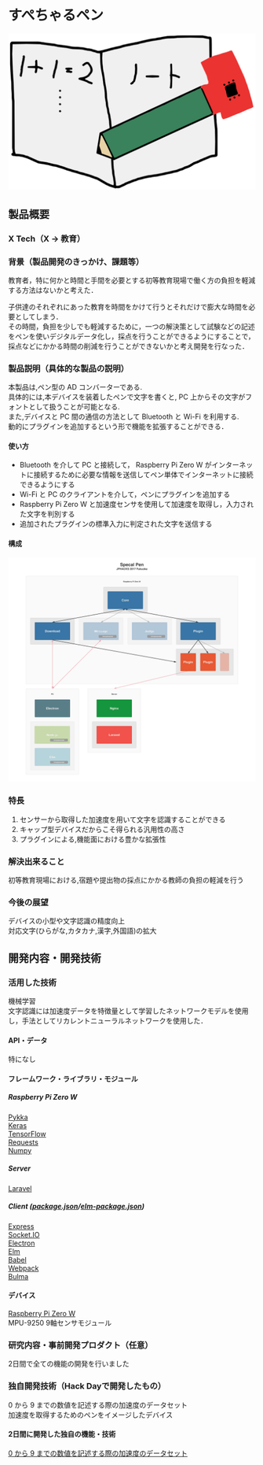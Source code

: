 # すぺちゃるペン
[![すぺちゃるペン](pen.png)](https://www.youtube.com/watch?v=m0GywqZEMWc&index=1&list=UU0DmhoIZOGf_CJCLuO2rq2w)

## 製品概要
### X Tech（X → 教育）

### 背景（製品開発のきっかけ、課題等）
教育者，特に何かと時間と手間を必要とする初等教育現場で働く方の負担を軽減する方法はないかと考えた．  
  
子供達のそれぞれにあった教育を時間をかけて行うとそれだけで膨大な時間を必要としてしまう．  
その時間，負担を少しでも軽減するために，一つの解決策として試験などの記述をペンを使いデジタルデータ化し，採点を行うことができるようにすることで，採点などにかかる時間の削減を行うことができないかと考え開発を行なった．  

### 製品説明（具体的な製品の説明）
本製品は,ペン型の AD コンバーターである.  
具体的には,本デバイスを装着したペンで文字を書くと, PC 上からその文字がフォントとして扱うことが可能となる.  
また,デバイスと PC 間の通信の方法として Bluetooth と Wi-Fi を利用する.  
動的にプラグインを追加するという形で機能を拡張することができる．

#### 使い方
- Bluetooth を介して PC と接続して， Raspberry Pi Zero W がインターネットに接続するために必要な情報を送信してペン単体でインターネットに接続できるようにする
- Wi-Fi と PC のクライアントを介して，ペンにプラグインを追加する
- Raspberry Pi Zero W と加速度センサを使用して加速度を取得し，入力された文字を判別する
- 追加されたプラグインの標準入力に判定された文字を送信する

#### 構成
![Description](description.png)
### 特長

1. センサーから取得した加速度を用いて文字を認識することができる  
2. キャップ型デバイスだからこそ得られる汎用性の高さ  
3. プラグインによる,機能面における豊かな拡張性

### 解決出来ること
初等教育現場における,宿題や提出物の採点にかかる教師の負担の軽減を行う

### 今後の展望
デバイスの小型や文字認識の精度向上  
対応文字(ひらがな,カタカナ,漢字,外国語)の拡大

## 開発内容・開発技術

### 活用した技術
機械学習  
文字認識には加速度データを特徴量として学習したネットワークモデルを使用し，手法としてリカレントニューラルネットワークを使用した．

#### API・データ
特になし

#### フレームワーク・ライブラリ・モジュール
##### Raspberry Pi Zero W
[Pykka](https://www.pykka.org/en/latest/)  
[Keras](https://keras.io/)  
[TensorFlow](https://www.tensorflow.org/)  
[Requests](http://docs.python-requests.org/en/master/)  
[Numpy](http://www.numpy.org/)
##### Server
[Laravel](https://laravel.com/)
##### Client ([package.json](https://github.com/jphacks/FK_1704/blob/master/Client/package.json)/[elm-package.json](https://github.com/jphacks/FK_1704/blob/master/Client/elm-package.json))
[Express](http://expressjs.com/)  
[Socket.IO](https://socket.io/)  
[Electron](https://electron.atom.io/)  
[Elm](http://elm-lang.org/)  
[Babel](https://babeljs.io/)  
[Webpack](https://webpack.js.org/)  
[Bulma](https://bulma.io/)

#### デバイス
[Raspberry Pi Zero W](https://www.raspberrypi.org/products/raspberry-pi-zero-w/)  
MPU-9250 9軸センサモジュール

### 研究内容・事前開発プロダクト（任意）
2日間で全ての機能の開発を行いました

### 独自開発技術（Hack Dayで開発したもの）
0 から 9 までの数値を記述する際の加速度のデータセット  
加速度を取得するためのペンをイメージしたデバイス

#### 2日間に開発した独自の機能・技術
[0 から 9 までの数値を記述する際の加速度のデータセット](https://github.com/jphacks/FK_1704/tree/master/python/dataset100)
